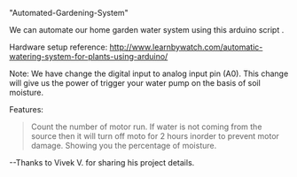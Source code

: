 "Automated-Gardening-System" 

We can automate our home garden water system using this arduino script .

Hardware setup reference: http://www.learnbywatch.com/automatic-watering-system-for-plants-using-arduino/

Note: We have change the digital input to analog input pin (A0). This change will give us the power of trigger your water pump on the basis of soil moisture.

Features:
 > Count the number of motor run.
 > If water is not coming from the source then it will turn off moto for 2 hours inorder to prevent motor damage.
 > Showing you the percentage of moisture.



--Thanks to Vivek V. for sharing his project details.
